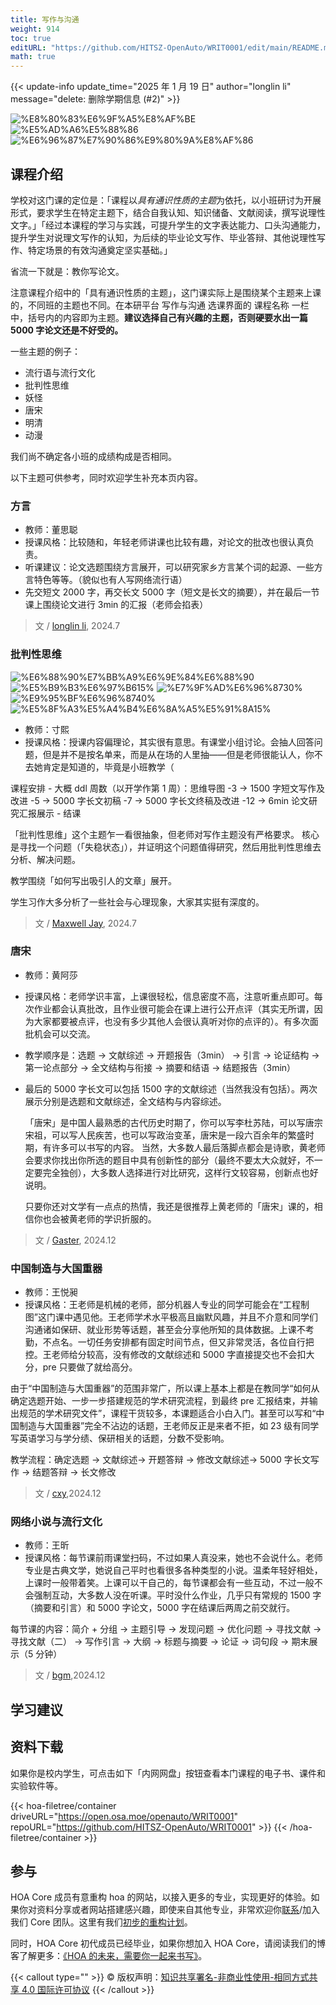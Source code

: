 ```yaml
---
title: 写作与沟通
weight: 914
toc: true
editURL: "https://github.com/HITSZ-OpenAuto/WRIT0001/edit/main/README.md"
math: true
---
```


{{< update-info update_time="2025 年 1 月 19 日" author="longlin li" message="delete: 删除学期信息 (#2)" >}}


<!--
1. 通过 [Shields.io](https://shields.io/) 生成如下的徽章，标注课程的基本信息。
2. 请根据课程的具体内容增删仓库的子文件夹。子文件夹建议使用小写英文，并且添加 README.md。
3. 关于课程的描述可以不止以下几个方面，酌情增删。
4. hoa.moe 生成本课程对应页面后，请将页面链接复制到 GitHub 仓库的 About/Website 中。
5. 可以在 GitHub 页面的 About/Topics 中为课程添加话题名称。
-->

<div class="hoa-badge">

![%E8%80%83%E6%9F%A5%E8%AF%BE](https://img.shields.io/badge/%E8%80%83%E6%9F%A5%E8%AF%BE-green)
![%E5%AD%A6%E5%88%86](https://img.shields.io/badge/%E5%AD%A6%E5%88%86-1-moccasin)
![%E6%96%87%E7%90%86%E9%80%9A%E8%AF%86](https://img.shields.io/badge/%E6%96%87%E7%90%86%E9%80%9A%E8%AF%86-orange)

<!--![%E6%88%90%E7%BB%A9%E6%9E%84%E6%88%90](https://img.shields.io/badge/%E6%88%90%E7%BB%A9%E6%9E%84%E6%88%90-gold)
![%E8%A7%86%E6%89%80%E9%80%89%E4%B8%BB%E9%A2%98%E5%86%B3%E5%AE%9A](https://img.shields.io/badge/%E8%A7%86%E6%89%80%E9%80%89%E4%B8%BB%E9%A2%98%E5%86%B3%E5%AE%9A-wheat)
</div>

-->

## 课程介绍

学校对这门课的定位是：「课程以*具有通识性质的主题*为依托，以小班研讨为开展形式，要求学生在特定主题下，结合自我认知、知识储备、文献阅读，撰写说理性文字。」「经过本课程的学习与实践，可提升学生的文字表达能力、口头沟通能力，提升学生对说理文写作的认知，为后续的毕业论文写作、毕业答辩、其他说理性写作、特定场景的有效沟通奠定坚实基础。」

省流一下就是：教你写论文。

注意课程介绍中的「具有通识性质的主题」，这门课实际上是围绕某个主题来上课的，不同班的主题也不同。在本研平台 写作与沟通 选课界面的 课程名称 一栏中，括号内的内容即为主题。**建议选择自己有兴趣的主题，否则硬要水出一篇 5000 字论文还是不好受的。**

一些主题的例子：
- 流行语与流行文化
- 批判性思维
- 妖怪
- 唐宋
- 明清
- 动漫

我们尚不确定各小班的成绩构成是否相同。

以下主题可供参考，同时欢迎学生补充本页内容。

### 方言

- 教师：董思聪
- 授课风格：比较随和，年轻老师讲课也比较有趣，对论文的批改也很认真负责。
- 听课建议：论文选题围绕方言展开，可以研究家乡方言某个词的起源、一些方言特色等等。（貌似也有人写网络流行语）
- 先交短文 2000 字，再交长文 5000 字（短文是长文的摘要），并在最后一节课上围绕论文进行 3min 的汇报（老师会掐表）

> 文 / [longlin li](https://github.com/longlin10086), 2024.7

### 批判性思维

<div class="hoa-badge">

![%E6%88%90%E7%BB%A9%E6%9E%84%E6%88%90](https://img.shields.io/badge/%E6%88%90%E7%BB%A9%E6%9E%84%E6%88%90-gold)
![%E5%B9%B3%E6%97%B615%](https://img.shields.io/badge/%E5%B9%B3%E6%97%B6-15%25-wheat)
![%E7%9F%AD%E6%96%8730%](https://img.shields.io/badge/%E7%9F%AD%E6%96%87-30%25-wheat)
![%E9%95%BF%E6%96%8740%](https://img.shields.io/badge/%E9%95%BF%E6%96%87-40%25-wheat)
![%E5%8F%A3%E5%A4%B4%E6%8A%A5%E5%91%8A15%](https://img.shields.io/badge/%E5%8F%A3%E5%A4%B4%E6%8A%A5%E5%91%8A-15%25-wheat)

</div>

- 教师：寸熙
- 授课风格：授课内容偏理论，其实很有意思。有课堂小组讨论。会抽人回答问题，但是并不是按名单来，而是从在场的人里抽——但是老师很能认人，你不去她肯定是知道的，毕竟是小班教学（

课程安排 - 大概 ddl 周数（以开学作第 1 周）：思维导图 -3 → 1500 字短文写作及改进 -5 → 5000 字长文初稿 -7 → 5000 字长文终稿及改进 -12 → 6min 论文研究汇报展示 - 结课

「批判性思维」这个主题乍一看很抽象，但老师对写作主题没有严格要求。
核心是寻找一个问题（「失稳状态」），并证明这个问题值得研究，然后用批判性思维去分析、解决问题。

教学围绕「如何写出吸引人的文章」展开。

学生习作大多分析了一些社会与心理现象，大家其实挺有深度的。

> 文 / [Maxwell Jay](https://github.com/MaxwellJay256), 2024.7

### 唐宋

- 教师：黄阿莎
- 授课风格：老师学识丰富，上课很轻松，信息密度不高，注意听重点即可。每次作业都会认真批改，且作业很可能会在课上进行公开点评（其实无所谓，因为大家都要被点评，也没有多少其他人会很认真听对你的点评的）。有多次面批机会可以交流。

- 教学顺序是：选题 -> 文献综述 -> 开题报告（3min） -> 引言 -> 论证结构 -> 第一论点部分 -> 全文结构与衔接 -> 摘要和结语 -> 结题报告（3min）
- 最后的 5000 字长文可以包括 1500 字的文献综述（当然我没有包括）。两次展示分别是选题和文献综述，全文结构与内容综述。

  「唐宋」是中国人最熟悉的古代历史时期了，你可以写李杜苏陆，可以写唐宗宋祖，可以写人民疾苦，也可以写政治变革，唐宋是一段六百余年的繁盛时期，有许多可以书写的内容。
  当然，大多数人最后落脚点都会是诗歌，黄老师会要求你找出你所选的题目中具有创新性的部分（最终不要太大众就好，不一定要完全独创），大多数人选择进行对比研究，这样行文较容易，创新点也好说明。

  只要你还对文学有一点点的热情，我还是很推荐上黄老师的「唐宋」课的，相信你也会被黄老师的学识折服的。

> 文 / [Gaster](https://github.com/WDGaster703), 2024.12

### 中国制造与大国重器

- 教师：王悦昶
- 授课风格：王老师是机械的老师，部分机器人专业的同学可能会在“工程制图”这门课中遇见他。王老师学术水平极高且幽默风趣，并且不介意和同学们沟通诸如保研、就业形势等话题，甚至会分享他所知的具体数据。上课不考勤，不点名。一切任务安排都有固定时间节点，但又非常灵活，各位自行把控。王老师给分较高，没有修改的文献综述和 5000 字直接提交也不会扣大分，pre 只要做了就给高分。

由于“中国制造与大国重器”的范围非常广，所以课上基本上都是在教同学“如何从确定选题开始、一步一步搭建规范的学术研究流程，到最终 pre 汇报结束，并输出规范的学术研究文件”，课程干货较多，本课题适合小白入门。甚至可以写和“中国制造与大国重器”完全不沾边的话题，王老师反正是来者不拒，如 23 级有同学写英语学习与学分绩、保研相关的话题，分数不受影响。

教学流程：确定选题 -> 文献综述-> 开题答辩 -> 修改文献综述-> 5000 字长文写作 -> 结题答辩 -> 长文修改

> 文 / [cxy](https://github.com/CXY-practical),2024.12

### 网络小说与流行文化

- 教师：王昕
- 授课风格：每节课前雨课堂扫码，不过如果人真没来，她也不会说什么。老师专业是古典文学，她说自己平时也看很多各种类型的小说。温柔年轻好相处，上课时一般带着笑。上课可以干自己的，每节课都会有一些互动，不过一般不会强制互动，大多数人没在听课。平时没什么作业，几乎只有常规的 1500 字（摘要和引言）和 5000 字论文，5000 字在结课后两周之前交就行。

每节课的内容：简介 + 分组 -> 主题引导 -> 发现问题 -> 优化问题 -> 寻找文献 -> 寻找文献（二） -> 写作引言 -> 大纲 -> 标题与摘要 -> 论证 -> 词句段 -> 期末展示（5 分钟）

> 文 / [bgm](https://github.com/bgm-xx),2024.12

## 学习建议

## 资料下载

如果你是校内学生，可点击如下「内网网盘」按钮查看本门课程的电子书、课件和实验软件等。

{{< hoa-filetree/container driveURL="https://open.osa.moe/openauto/WRIT0001" repoURL="https://github.com/HITSZ-OpenAuto/WRIT0001" >}}
{{< /hoa-filetree/container >}}

## 参与

HOA Core 成员有意重构 hoa 的网站，以接入更多的专业，实现更好的体验。如果你对资料分享或者网站搭建感兴趣，即使来自其他专业，非常欢迎你[联系](mailto:hi@hoa.moe)/加入我们 Core 团队。这里有我们[初步的重构计划](https://historical-mousepad-286.notion.site/HOA-1f71751ad5fe80978c70d9e32330d7e6)。

同时，HOA Core 初代成员已经毕业，如果你想加入 HOA Core，请阅读我们的博客了解更多：[《HOA 的未来，需要你一起来书写》](https://hoa.moe/news/future-of-hoa)。

{{< callout type="" >}}
  © 版权声明：[知识共享署名-非商业性使用-相同方式共享 4.0 国际许可协议](https://creativecommons.org/licenses/by-nc-sa/4.0/)
{{< /callout >}}

